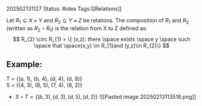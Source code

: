 202502131127
Status: #idea
Tags:[[Relations]]

Let $R_{1} \subseteq X \times Y$ and $R_{2} \subseteq Y\times Z$ be relations. The composition of $R_{1}$ and $R_{2}$ (written as $R_2 \circ R_{1}$) is the relation from X to Z defined as:
$$
R_{2} \circ R_{1} = \{ (x,z): there \space exists \space y \space such \space that \space(x,y) \in R_{1}and (y,z)\in R_{2}\}
$$

## Example:
T = {(a, 1), (b, 4), (d, 4), (d, 8)}  
S = {(4, 3), (8, 5), (7, 4), (8, 2)}
- $S \circ T=\{ (b,3), (d,3),(d,5),(d,2) \}$
![[Pasted image 20250213113518.png]] 

